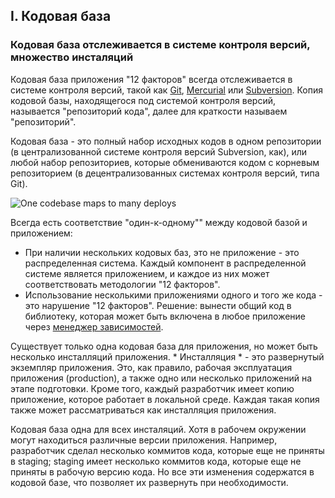 ## I. Кодовая база
### Кодовая база отслеживается в системе контроля версий, множество инсталяций

Кодовая база приложения "12 факторов" всегда отслеживается в системе контроля версий, такой как [Git](http://git-scm.com/), [Mercurial](http://mercurial.selenic.com/) или [Subversion](http://subversion.apache.org/). Копия кодовой базы, находящегося под системой контроля версий, называется "репозиторий кода", далее для краткости называем "репозиторий".

Кодовая база - это полный набор исходных кодов в одном репозитории (в централизованной системе контроля версий Subversion, как), или любой набор репозиториев, которые обмениваются кодом с корневым репозиторием (в децентрализованных системах контроля версий, типа Git).

![One codebase maps to many deploys](/images/codebase-deploys.png)

Всегда есть соответствие "один-к-одному"" между кодовой базой и приложением:

* При наличии нескольких кодовых баз, это не приложение - это распределенная система. Каждый компонент в распределенной системе является приложением, и каждое из них может соответствовать методологии "12 факторов".
* Использование несколькими приложениями одного и того же кода - это нарушение "12 факторов". Решение: вынести общий код в библиотеку, которая может быть включена в любое приложение через [менеджер зависимостей](./dependencies).

Существует только одна кодовая база для приложения, но может быть несколько инсталляций приложения. * Инсталляция * - это развернутый экземпляр приложения. Это, как правило, рабочая эксплуатация приложения (production), а также одно или несколько приложений на этапе подготовки. Кроме того, каждый разработчик имеет копию приложение, которое работает в локальной среде. Каждая такая копия также может рассматриваться как инсталляция приложения.

Кодовая база одна для всех инсталяций. Хотя в рабочем окружении могут находиться различные версии приложения. Например, разработчик сделал несколько коммитов кода, которые еще не приняты в staging; staging имеет несколько коммитов кода, которые еще не приняты в рабочую версию кода. Но все эти изменения содержатся в кодовой базе, что позволяет их развернуть при необходимости.
